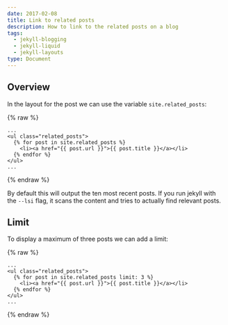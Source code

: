 ```yaml
---
date: 2017-02-08
title: Link to related posts
description: How to link to the related posts on a blog
tags:
  - jekyll-blogging
  - jekyll-liquid
  - jekyll-layouts
type: Document
---
```

## Overview

In the layout for the post we can use the variable `site.related_posts`:

{% raw %}
~~~liquid
...
<ul class="related_posts">
  {% for post in site.related_posts %}
    <li><a href="{{ post.url }}">{{ post.title }}</a></li>
  {% endfor %}
</ul>
...
~~~
{% endraw %}

By default this will output the ten most recent posts. If you run jekyll with the `--lsi` flag, it scans the content and tries to actually find relevant posts.

## Limit

To display a maximum of three posts we can add a limit:

{% raw %}
~~~liquid
...
<ul class="related_posts">
  {% for post in site.related_posts limit: 3 %}
    <li><a href="{{ post.url }}">{{ post.title }}</a></li>
  {% endfor %}
</ul>
...
~~~
{% endraw %}
